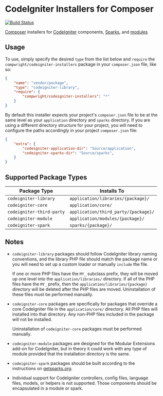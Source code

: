 CodeIgniter Installers for Composer
===================================

[![Build Status](https://secure.travis-ci.org/compwright/codeigniter-installers.png)](http://travis-ci.org/compwright/codeigniter-installers)

[Composer](http://getcomposer.org) installers for [CodeIgniter](http://codeigniter.com) components,
[Sparks](http://getsparks.org/), and
[modules](https://bitbucket.org/wiredesignz/codeigniter-modular-extensions-hmvc/wiki/Home)

Usage
-----

To use, simply specify the desired `type` from the list below and `require` the
`compwright/codeigniter-installers` package in your `composer.json` file, like so:

```json
{
	"name": "vendor/package",
	"type": "codeigniter-library",
	"require": {
		"compwright/codeigniter-installers": "*"
	}
}
```

By default this installer expects your project's `composer.json` file to be at the same level as your
`application` directory and `sparks` directory. If you are using a different directory structure for
your project, you will need to configure the paths accordingly in your project `composer.json` file:

```json
{
	"extra": {
		"codeigniter-application-dir": "Source/application",
		"codeigniter-sparks-dir": "Source/sparks",
	}
}
```

Supported Package Types
-----------------------

Package Type              | Installs To
--------------------------|-------------------------------------
`codeigniter-library`     | `application/libraries/{package}/`
`codeigniter-core`        | `application/core/`
`codeigniter-third-party` | `application/third_party/{package}/`
`codeigniter-module`      | `application/modules/{package}/`
`codeigniter-spark`       | `sparks/{package}/`


Notes
-----

* `codeigniter-library` packages should follow CodeIgniter library naming conventions, and the
  library PHP file should match the package name or you will need to set up a custom loader
  or manually `include` the file.
  
  If one or more PHP files have the `MY_` subclass prefix, they will be moved up one level into the
  `application/libraries/` directory. If all of the PHP files have the `MY_` prefix, then the
  `application/libraries/{package}` directory will be deleted after the PHP files are moved.
  Uninstallation of these files must be performed manually.

* `codeigniter-core` packages are specifically for packages that override a core CodeIgniter file
  in the `application/core/` directory. All PHP files will installed into that directory. Any
  non-PHP files included in the package will not be installed.
  
  Uninstallation of `codeigniter-core` packages must be performed manually.

* `codeigniter-module` packages are designed for the Modular Extensions add-on for CodeIgniter, but
  in theory it could work with any type of module provided that the installation directory is the same.

* `codeigniter-spark` packages should be built according to the instructions on [getsparks.org](http://getsparks.org/make-sparks).

* Individual support for CodeIgniter controllers, config files, language files, models, or helpers
  is not supported. Those components should be encapsulated in a module or spark.

